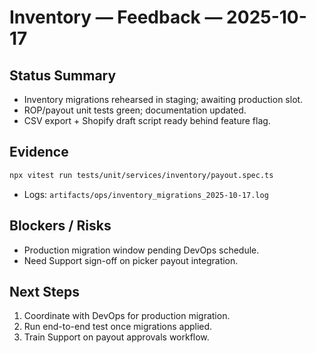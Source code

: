 # Inventory — Feedback — 2025-10-17

## Status Summary
- Inventory migrations rehearsed in staging; awaiting production slot.
- ROP/payout unit tests green; documentation updated.
- CSV export + Shopify draft script ready behind feature flag.

## Evidence
```bash
npx vitest run tests/unit/services/inventory/payout.spec.ts
```
- Logs: `artifacts/ops/inventory_migrations_2025-10-17.log`

## Blockers / Risks
- Production migration window pending DevOps schedule.
- Need Support sign-off on picker payout integration.

## Next Steps
1. Coordinate with DevOps for production migration.
2. Run end-to-end test once migrations applied.
3. Train Support on payout approvals workflow.
